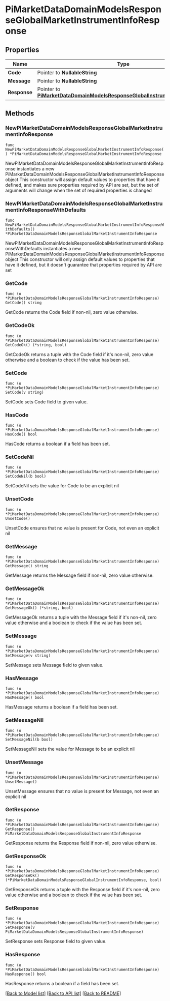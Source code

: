 # PiMarketDataDomainModelsResponseGlobalMarketInstrumentInfoResponse

## Properties

Name | Type | Description | Notes
------------ | ------------- | ------------- | -------------
**Code** | Pointer to **NullableString** |  | [optional] 
**Message** | Pointer to **NullableString** |  | [optional] 
**Response** | Pointer to [**PiMarketDataDomainModelsResponseGlobalInstrumentInfoResponse**](PiMarketDataDomainModelsResponseGlobalInstrumentInfoResponse.md) |  | [optional] 

## Methods

### NewPiMarketDataDomainModelsResponseGlobalMarketInstrumentInfoResponse

`func NewPiMarketDataDomainModelsResponseGlobalMarketInstrumentInfoResponse() *PiMarketDataDomainModelsResponseGlobalMarketInstrumentInfoResponse`

NewPiMarketDataDomainModelsResponseGlobalMarketInstrumentInfoResponse instantiates a new PiMarketDataDomainModelsResponseGlobalMarketInstrumentInfoResponse object
This constructor will assign default values to properties that have it defined,
and makes sure properties required by API are set, but the set of arguments
will change when the set of required properties is changed

### NewPiMarketDataDomainModelsResponseGlobalMarketInstrumentInfoResponseWithDefaults

`func NewPiMarketDataDomainModelsResponseGlobalMarketInstrumentInfoResponseWithDefaults() *PiMarketDataDomainModelsResponseGlobalMarketInstrumentInfoResponse`

NewPiMarketDataDomainModelsResponseGlobalMarketInstrumentInfoResponseWithDefaults instantiates a new PiMarketDataDomainModelsResponseGlobalMarketInstrumentInfoResponse object
This constructor will only assign default values to properties that have it defined,
but it doesn't guarantee that properties required by API are set

### GetCode

`func (o *PiMarketDataDomainModelsResponseGlobalMarketInstrumentInfoResponse) GetCode() string`

GetCode returns the Code field if non-nil, zero value otherwise.

### GetCodeOk

`func (o *PiMarketDataDomainModelsResponseGlobalMarketInstrumentInfoResponse) GetCodeOk() (*string, bool)`

GetCodeOk returns a tuple with the Code field if it's non-nil, zero value otherwise
and a boolean to check if the value has been set.

### SetCode

`func (o *PiMarketDataDomainModelsResponseGlobalMarketInstrumentInfoResponse) SetCode(v string)`

SetCode sets Code field to given value.

### HasCode

`func (o *PiMarketDataDomainModelsResponseGlobalMarketInstrumentInfoResponse) HasCode() bool`

HasCode returns a boolean if a field has been set.

### SetCodeNil

`func (o *PiMarketDataDomainModelsResponseGlobalMarketInstrumentInfoResponse) SetCodeNil(b bool)`

 SetCodeNil sets the value for Code to be an explicit nil

### UnsetCode
`func (o *PiMarketDataDomainModelsResponseGlobalMarketInstrumentInfoResponse) UnsetCode()`

UnsetCode ensures that no value is present for Code, not even an explicit nil
### GetMessage

`func (o *PiMarketDataDomainModelsResponseGlobalMarketInstrumentInfoResponse) GetMessage() string`

GetMessage returns the Message field if non-nil, zero value otherwise.

### GetMessageOk

`func (o *PiMarketDataDomainModelsResponseGlobalMarketInstrumentInfoResponse) GetMessageOk() (*string, bool)`

GetMessageOk returns a tuple with the Message field if it's non-nil, zero value otherwise
and a boolean to check if the value has been set.

### SetMessage

`func (o *PiMarketDataDomainModelsResponseGlobalMarketInstrumentInfoResponse) SetMessage(v string)`

SetMessage sets Message field to given value.

### HasMessage

`func (o *PiMarketDataDomainModelsResponseGlobalMarketInstrumentInfoResponse) HasMessage() bool`

HasMessage returns a boolean if a field has been set.

### SetMessageNil

`func (o *PiMarketDataDomainModelsResponseGlobalMarketInstrumentInfoResponse) SetMessageNil(b bool)`

 SetMessageNil sets the value for Message to be an explicit nil

### UnsetMessage
`func (o *PiMarketDataDomainModelsResponseGlobalMarketInstrumentInfoResponse) UnsetMessage()`

UnsetMessage ensures that no value is present for Message, not even an explicit nil
### GetResponse

`func (o *PiMarketDataDomainModelsResponseGlobalMarketInstrumentInfoResponse) GetResponse() PiMarketDataDomainModelsResponseGlobalInstrumentInfoResponse`

GetResponse returns the Response field if non-nil, zero value otherwise.

### GetResponseOk

`func (o *PiMarketDataDomainModelsResponseGlobalMarketInstrumentInfoResponse) GetResponseOk() (*PiMarketDataDomainModelsResponseGlobalInstrumentInfoResponse, bool)`

GetResponseOk returns a tuple with the Response field if it's non-nil, zero value otherwise
and a boolean to check if the value has been set.

### SetResponse

`func (o *PiMarketDataDomainModelsResponseGlobalMarketInstrumentInfoResponse) SetResponse(v PiMarketDataDomainModelsResponseGlobalInstrumentInfoResponse)`

SetResponse sets Response field to given value.

### HasResponse

`func (o *PiMarketDataDomainModelsResponseGlobalMarketInstrumentInfoResponse) HasResponse() bool`

HasResponse returns a boolean if a field has been set.


[[Back to Model list]](../README.md#documentation-for-models) [[Back to API list]](../README.md#documentation-for-api-endpoints) [[Back to README]](../README.md)


